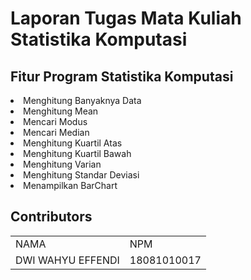 <h1>Laporan Tugas Mata Kuliah Statistika Komputasi</h1>

<h2>Fitur Program Statistika Komputasi</h2>
<p>
  <li>Menghitung Banyaknya Data</li>
  <li>Menghitung Mean</li>
  <li>Mencari Modus</li>
  <li>Mencari Median</li>
  <li>Menghitung Kuartil Atas</li>
  <li>Menghitung Kuartil Bawah</li>
  <li>Menghitung Varian</li>
  <li>Menghitung Standar Deviasi</li>
  <li>Menampilkan BarChart</li>
</p>

<h2>Contributors</h2>
  <table boder="1">
        <tr>
		<td>NAMA</td>
		<td>NPM</td>	
        </tr>
        <tr>
		<td>DWI WAHYU EFFENDI</td>
		<td>18081010017</td>
        </tr>
    </table>
